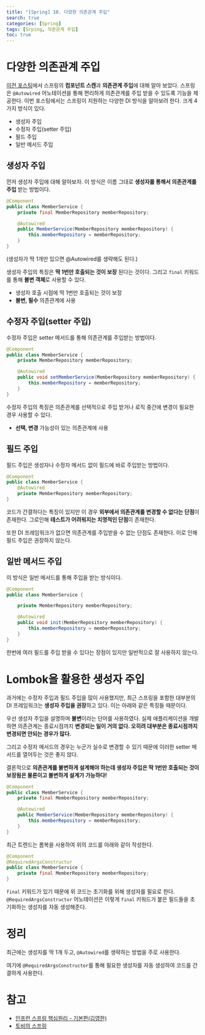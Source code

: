 ```yaml
---
title: "[Spring] 10. 다양한 의존관계 주입"
search: true
categories: [Spring]
tags: [Srping, 의존관계 주입]
toc: true
---
```




# 다양한 의존관계 주입

[이전 포스팅]({{site.url}}/posts/spring-09)에서 스프링의 **컴포넌트 스캔**과 **의존관계 주입**에 대해 알아 보았다.
스프링은 `@Autowired` 어노테이션을 통해 편리하게 의존관계를 주입 받을 수 있도록 기능을 제공한다.
이번 포스팅에서는 스프링이 지원하는 다양한 DI 방식을 알아보려 한다. 크게 4가지 방식이 있다.

 - 생성자 주입
 - 수정자 주입(setter 주입)
 - 필드 주입
 - 일반 메서드 주입

## 생성자 주입
먼저 생성자 주입에 대해 알아보자. 이 방식은 이름 그대로 **생성자를 통해서 의존관계를 주입** 받는 방법이다.

```java
@Component
public class MemberService {
    private final MemberRepository memberRepository;

    @Autowired
    public MemberService(MemberRepository memberRepository) {
        this.memberRepository = memberRepository;
    }
}
```
(생성자가 딱 1개만 있으면 @Autowired를 생략해도 된다.)

생성자 주입의 특징은 **딱 1번만 호출되는 것이 보장** 된다는 것이다. 그리고 `final` 키워드를 통해 **불변 객체**로 사용할 수 있다.
 - 생성자 호출 시점에 딱 1번만 호출되는 것이 보장
 - **불변, 필수** 의존관계에 사용


## 수정자 주입(setter 주입)
수정자 주입은 setter 메서드를 통해 의존관계를 주입받는 방법이다.

```java
@Component
public class MemberService {
    private MemberRepository memberRepository;

    @Autowired
    public void setMemberService(MemberRepository memberRepository) {
        this.memberRepository = memberRepository;
    }
}
```
수정자 주입의 특징은 의존관계를 선택적으로 주입 받거나 로직 중간에 변경이 필요한 경우 사용할 수 있다.
 - **선택, 변경** 가능성이 있는 의존관계에 사용


## 필드 주입
필드 주입은 생성자나 수정자 메서드 없이 필드에 바로 주입받는 방법이다.

```java
@Component
public class MemberService {
    @Autowired
    private MemberRepository memberRepository;
}
```
코드가 간결하다는 특징이 있지만 이 경우 **외부에서 의존관계를 변경할 수 없다는 단점**이 존재한다.
그로인해 **테스트가 어려워지는 치명적인 단점**이 존재한다.

또한 DI 프레임워크가 없으면 의존관계를 주입받을 수 없는 단점도 존재한다. 이로 인해 필드 주입은 권장하지 않는다.

## 일반 메서드 주입
이 방식은 일반 메서드를 통해 주입을 받는 방식이다.

```java
@Component
public class MemberService {

    private MemberRepository memberRepository;

    @Autowired
    public void init(MemberRepository memberRepository) {
        this.memberRepository = memberRepository;
    }
}
```
한번에 여러 필드를 주입 받을 수 있다는 장점이 있지만 일반적으로 잘 사용하지 않는다.

# Lombok을 활용한 생성자 주입
과거에는 수정자 주입과 필드 주입을 많이 사용했지만, 최근 스프링을 포함한 대부분의 DI 프레임워크는 **생성자 주입을 권장**하고 있다.
이는 아래와 같은 특징들 때문이다.

우선 생성자 주입을 설명하며 **불변**이라는 단어를 사용하였다.
실제 애플리케이션을 개발하면 의존관계는 종료시점까지 **변경되는 일이 거의 없다. 오히려 대부분은 종료시점까지 변경되면 안되는 경우가 많다.**

그리고 수정자 메서드의 경우는 누군가 실수로 변경할 수 있기 때문에 이러한 setter 메서드를 열어두는 것은 좋지 않다.

결론적으로 **의존관계를 불변하게 설계해야 하는데 생성자 주입은 딱 1번만 호출되는 것이 보장됨은 물론이고 불변하게 설계가 가능하다!**

```java
@Component
public class MemberService {
    private final MemberRepository memberRepository;

    @Autowired
    public MemberService(MemberRepository memberRepository) {
        this.memberRepository = memberRepository;
    }
}
```
최근 트렌드는 롬복을 사용하여 위의 코드를 아래와 같이 작성한다.
```java
@Component
@RequiredArgsConstructor
public class MemberService {
    private final MemberRepository memberRepository;
}
```
`final` 키워드가 있기 때문에 위 코드는 초기화를 위해 생성자를 필요로 한다. `@RequiredArgsConstructor` 어노테이션은
이렇게 `final` 키워드가 붙은 필드들을 초기화하는 생성자를 자동 생성해준다.

# 정리
최근에는 생성자를 딱 1개 두고, `@Autowired`를 생략하는 방법을 주로 사용한다.

여기에 `@RequiredArgsConstructor`를 통해 필요한 생성자를 자동 생성하여 코드를 간결하게 사용한다.

# 참고

- [인프런 스프링 핵심원리 - 기본편(김영한)](https://www.inflearn.com/course/%EC%8A%A4%ED%94%84%EB%A7%81-%ED%95%B5%EC%8B%AC-%EC%9B%90%EB%A6%AC-%EA%B8%B0%EB%B3%B8%ED%8E%B8/dashboard)
- [토비의 스프링](http://www.kyobobook.co.kr/product/detailViewKor.laf?ejkGb=KOR&mallGb=KOR&barcode=9788960773417&orderClick=LAG&Kc=)
